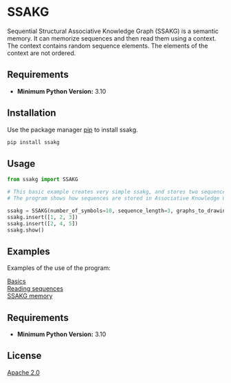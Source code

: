 # SSAKG

Sequential Structural Associative Knowledge Graph (SSAKG) is a semantic memory.
It can memorize sequences and then read them using a context. 
The context contains random sequence elements. The elements of the context are not ordered.
## Requirements

- **Minimum Python Version:** 3.10
## Installation

Use the package manager [pip](https://pip.pypa.io/en/stable/) to install ssakg.

```bash
pip install ssakg
```

## Usage

```python
from ssakg import SSAKG

# This basic example creates very simple ssakg, and stores two sequences.
# The program shows how sequences are stored in Associative Knowledge Graph.

ssakg = SSAKG(number_of_symbols=10, sequence_length=3, graphs_to_drawing=True)
ssakg.insert([1, 2, 3])
ssakg.insert([2, 4, 5])
ssakg.show()
```

## Examples
Examples of the use of the program:

[Basics](https://github.com/PrzemyslawStok/ssakg/blob/main/examples/ssakg_basic.ipynb)\
[Reading sequences](https://github.com/PrzemyslawStok/ssakg/blob/main/examples/ssakg_reading.ipynb)  
[SSAKG memory](https://github.com/PrzemyslawStok/ssakg/blob/main/examples/ssakg_tests.ipynb)  

## Requirements

- **Minimum Python Version:** 3.10

## License

[Apache 2.0](LICENSE)
